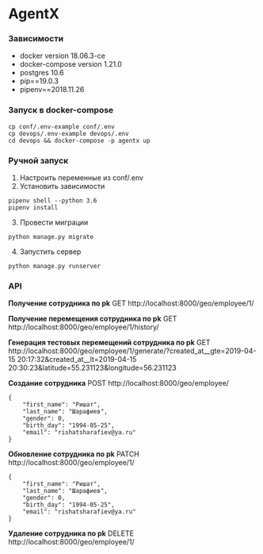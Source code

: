 # AgentX

### Зависимости
- docker version 18.06.3-ce
- docker-compose version 1.21.0
- postgres 10.6
- pip==19.0.3
- pipenv==2018.11.26

### Запуск в docker-compose
```
cp conf/.env-example conf/.env
cp devops/.env-example devops/.env
cd devops && docker-compose -p agentx up
```

### Ручной запуск
1. Настроить переменные из conf/.env
2. Установить зависимости 
```
pipenv shell --python 3.6
pipenv install
```
3. Провести миграции
```
python manage.py migrate
```
4. Запустить сервер
```
python manage.py runserver
```

### API
**Получение сотрудника по pk**
GET http://localhost:8000/geo/employee/1/

**Получение перемещения сотрудника по pk**
GET http://localhost:8000/geo/employee/1/history/

**Генерация тестовых перемещений сотрудника по pk**
GET http://localhost:8000/geo/employee/1/generate/?created_at__gte=2019-04-15 20:17:32&created_at__lt=2019-04-15 20:30:23&latitude=55.231123&longitude=56.231123

**Создание сотрудника**
POST http://localhost:8000/geo/employee/
```
{
	"first_name": "Ришат",
	"last_name": "Шарафиев",
	"gender": 0,
	"birth_day": "1994-05-25",
	"email": "rishatsharafiev@ya.ru"
}
```

**Обновление сотрудника по pk**
PATCH http://localhost:8000/geo/employee/1/
```
{
	"first_name": "Ришат",
	"last_name": "Шарафиев",
	"gender": 0,
	"birth_day": "1994-05-25",
	"email": "rishatsharafiev@ya.ru"
}
```

**Удаление сотрудника по pk**
DELETE http://localhost:8000/geo/employee/1/
